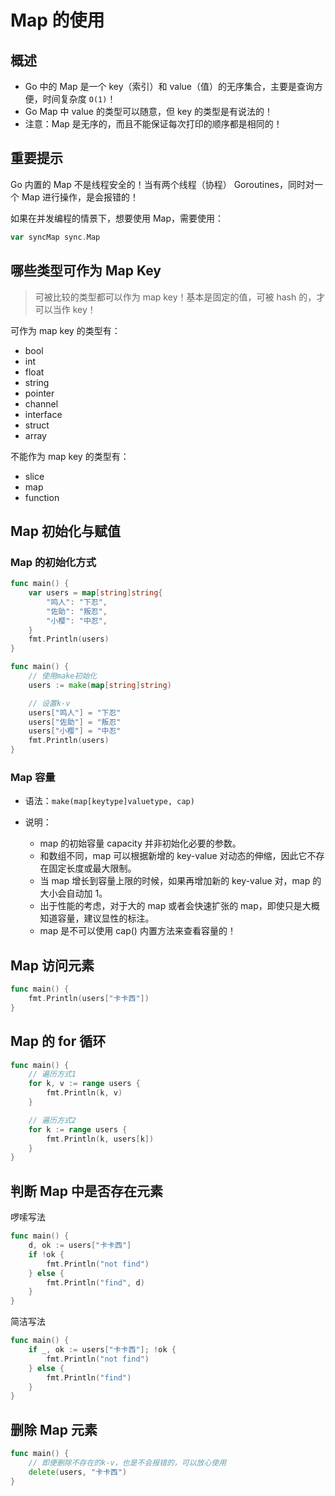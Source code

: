 # Map 的使用

## 概述

- Go 中的 Map 是一个 key（索引）和 value（值）的无序集合，主要是查询方便，时间复杂度 `O(1)`！
- Go Map 中 value 的类型可以随意，但 key 的类型是有说法的！
- 注意：Map 是无序的，而且不能保证每次打印的顺序都是相同的！

## 重要提示

Go 内置的 Map 不是线程安全的！当有两个线程（协程） Goroutines，同时对一个 Map 进行操作，是会报错的！

如果在并发编程的情景下，想要使用 Map，需要使用：

```go
var syncMap sync.Map
```


## 哪些类型可作为 Map Key

> 可被比较的类型都可以作为 map key！基本是固定的值，可被 hash 的，才可以当作 key！

可作为 map key 的类型有：
- bool
- int
- float
- string
- pointer
- channel
- interface
- struct
- array

不能作为 map key 的类型有：
- slice
- map
- function

## Map 初始化与赋值

### Map 的初始化方式

```go
func main() {
    var users = map[string]string{
        "鸣人": "下忍",
        "佐助": "叛忍",
        "小樱": "中忍",
    }
    fmt.Println(users)
}
```

```go
func main() {
    // 使用make初始化
    users := make(map[string]string)

    // 设置k-v
    users["鸣人"] = "下忍"
    users["佐助"] = "叛忍"
    users["小樱"] = "中忍"
    fmt.Println(users)
}
```

### Map 容量

- 语法：`make(map[keytype]valuetype, cap)`

- 说明：
  - map 的初始容量 capacity 并非初始化必要的参数。
  - 和数组不同，map 可以根据新增的 key-value 对动态的伸缩，因此它不存在固定长度或最大限制。
  - 当 map 增长到容量上限的时候，如果再增加新的 key-value 对，map 的大小会自动加 1。
  - 出于性能的考虑，对于大的 map 或者会快速扩张的 map，即使只是大概知道容量，建议显性的标注。
  - map 是不可以使用 cap() 内置方法来查看容量的！

## Map 访问元素

```go
func main() {
    fmt.Println(users["卡卡西"])
}
```

## Map 的 for 循环

```go
func main() {
    // 遍历方式1
    for k, v := range users {
        fmt.Println(k, v)
    }

    // 遍历方式2
    for k := range users {
        fmt.Println(k, users[k])
    }
}
```

## 判断 Map 中是否存在元素

啰嗦写法

```go
func main() {
    d, ok := users["卡卡西"]
    if !ok {
        fmt.Println("not find")
    } else {
        fmt.Println("find", d)
    }
}
```

简洁写法

```go
func main() {
    if _, ok := users["卡卡西"]; !ok {
        fmt.Println("not find")
    } else {
        fmt.Println("find")
    }
}
```

## 删除 Map 元素

```go
func main() {
    // 即便删除不存在的k-v，也是不会报错的，可以放心使用
    delete(users, "卡卡西")
}
```
